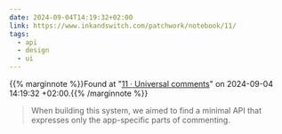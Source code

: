 ```yaml
---
date: 2024-09-04T14:19:32+02:00
link: https://www.inkandswitch.com/patchwork/notebook/11/
tags:
  - api
  - design
  - ui
---
```

{{% marginnote %}}Found at "[11 · Universal comments](https://web.archive.org/web/20240904141932/https://www.inkandswitch.com/patchwork/notebook/11/)" on 2024-09-04 14:19:32 +02:00.{{% /marginnote %}}

> When building this system, we aimed to find a minimal API that expresses only the app-specific parts of commenting.